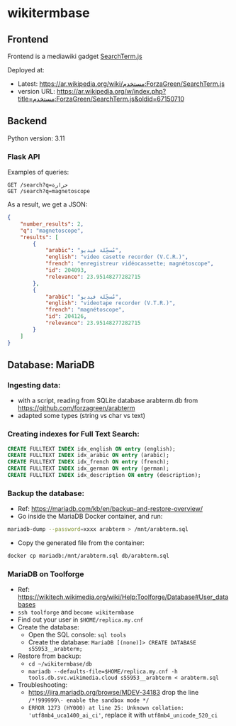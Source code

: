 # wikitermbase

## Frontend

Frontend is a mediawiki gadget [SearchTerm.js](SearchTerm.js)

Deployed at: 
- Latest: https://ar.wikipedia.org/wiki/مستخدم:ForzaGreen/SearchTerm.js
- version URL: https://ar.wikipedia.org/w/index.php?title=مستخدم:ForzaGreen/SearchTerm.js&oldid=67150710


## Backend

Python version: 3.11

### Flask API

Examples of queries:

```
GET /search?q=حرارة
GET /search?q=magnetoscope
```

As a result, we get a JSON:

```json
{
    "number_results": 2,
    "q": "magnetoscope",
    "results": [
        {
            "arabic": "مُسجِّلة فيديو",
            "english": "video casette recorder (V.C.R.)",
            "french": "enregistreur vidéocassette; magnétoscope",
            "id": 204093,
            "relevance": 23.95148277282715
        },
        {
            "arabic": "مُسجِّلة فيديو",
            "english": "videotape recorder (V.T.R.)",
            "french": "magnétoscope",
            "id": 204126,
            "relevance": 23.95148277282715
        }
    ]
}
```

## Database: MariaDB

### Ingesting data:
- with a script, reading from SQLite database arabterm.db from https://github.com/forzagreen/arabterm
- adapted some types (string vs char vs text)

### Creating indexes for Full Text Search:

```sql
CREATE FULLTEXT INDEX idx_english ON entry (english);
CREATE FULLTEXT INDEX idx_arabic ON entry (arabic);
CREATE FULLTEXT INDEX idx_french ON entry (french);
CREATE FULLTEXT INDEX idx_german ON entry (german);
CREATE FULLTEXT INDEX idx_description ON entry (description);
```

### Backup the database:

- Ref: https://mariadb.com/kb/en/backup-and-restore-overview/
- Go inside the MariaDB Docker container, and run:

```sh
mariadb-dump --password=xxxx arabterm > /mnt/arabterm.sql
```

- Copy the generated file from the container:

```sh
docker cp mariadb:/mnt/arabterm.sql db/arabterm.sql
```

### MariaDB on Toolforge

- Ref: https://wikitech.wikimedia.org/wiki/Help:Toolforge/Database#User_databases
- `ssh toolforge` and `become wikitermbase`
- Find out your user in `$HOME/replica.my.cnf`
- Create the database:
  - Open the SQL console: `sql tools`
  - Create the database: `MariaDB [(none)]> CREATE DATABASE s55953__arabterm;`
- Restore from backup:
  - `cd ~/wikitermbase/db`
  - `mariadb --defaults-file=$HOME/replica.my.cnf -h tools.db.svc.wikimedia.cloud s55953__arabterm < arabterm.sql`
- Troubleshooting:
  - https://jira.mariadb.org/browse/MDEV-34183 drop the line `/*!999999\- enable the sandbox mode */`
  - `ERROR 1273 (HY000) at line 25: Unknown collation: 'utf8mb4_uca1400_ai_ci'`, replace it with `utf8mb4_unicode_520_ci`

